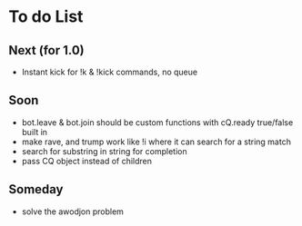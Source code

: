 # To do List

## Next (for 1.0)
- Instant kick for !k & !kick commands, no queue

## Soon
- bot.leave & bot.join should be custom functions with cQ.ready true/false built in
- make rave, and trump work like !i where it can search for a string match
- search for substring in string for completion
- pass CQ object instead of children

## Someday
- solve the awodjon problem
